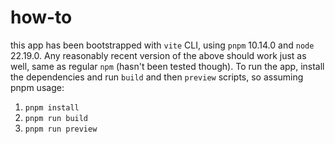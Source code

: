 # how-to

this app has been bootstrapped with `vite` CLI, using `pnpm` 10.14.0 and `node` 22.19.0. Any reasonably recent version of the above should work just as well, same as regular `npm` (hasn't been tested though). To run the app, install the dependencies and run `build` and then `preview` scripts, so assuming pnpm usage:

1. `pnpm install`
2. `pnpm run build`
3. `pnpm run preview`